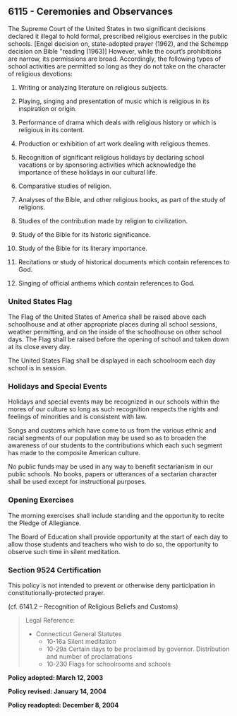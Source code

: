 ## 6115 - Ceremonies and Observances

The Supreme Court of the United States in two significant decisions declared it illegal to hold formal, prescribed religious exercises in the public schools. [Engel decision on, state-adopted prayer (1962), and the Schempp decision on Bible "reading (1963)] However, while the court’s prohibitions are narrow, its permissions are broad. Accordingly, the following types of school activities are permitted so long as they do not take on the character of religious devotions:

1.  Writing or analyzing literature on religious subjects.

2.  Playing, singing and presentation of music which is religious in its inspiration or origin.

3.  Performance of drama which deals with religious history or which is religious in its content.

4.  Production or exhibition of art work dealing with religious themes.

5.  Recognition of significant religious holidays by declaring school vacations or by sponsoring activities which acknowledge the importance of these holidays in our cultural life.

6.  Comparative studies of religion.

7.  Analyses of the Bible, and other religious books, as part of the study of religions.

8.  Studies of the contribution made by religion to civilization.

9.  Study of the Bible for its historic significance.

10.  Study of the Bible for its literary importance.

11.  Recitations or study of historical documents which contain references to God.

12.  Singing of official anthems which contain references to God.

### United States Flag

The Flag of the United States of America shall be raised above each schoolhouse and at other appropriate places during all school sessions, weather permitting, and on the inside of the schoolhouse on other school days. The Flag shall be raised before the opening of school and taken down at its close every day.

The United States Flag shall be displayed in each schoolroom each day school is in session.

### Holidays and Special Events

Holidays and special events may be recognized in our schools within the mores of our culture so long as such recognition respects the rights and feelings of minorities and is consistent with law.

Songs and customs which have come to us from the various ethnic and racial segments of our population may be used so as to broaden the awareness of our students to the contributions which each such segment has made to the composite American culture.

No public funds may be used in any way to benefit sectarianism in our public schools. No books, papers or utterances of a sectarian character shall be used except for instructional purposes.

### Opening Exercises

The morning exercises shall include standing and the opportunity to recite the Pledge of Allegiance.

The Board of Education shall provide opportunity at the start of each day to allow those students and teachers who wish to do so, the opportunity to observe such time in silent meditation.

### Section 9524 Certification

This policy is not intended to prevent or otherwise deny participation in constitutionally-protected prayer.

(cf. 6141.2 – Recognition of Religious Beliefs and Customs)

> Legal Reference: 
> 
> * Connecticut General Statutes
>   * 10-16a Silent meditation
>   * 10-29a Certain days to be proclaimed by governor. Distribution and number of proclamations
>   * 10-230 Flags for schoolrooms and schools

**Policy adopted:  March 12, 2003**

**Policy revised:  January 14, 2004**

**Policy readopted:  December 8, 2004**

